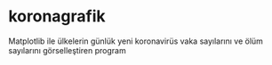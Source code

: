 # koronagrafik
Matplotlib ile ülkelerin günlük yeni koronavirüs vaka sayılarını ve ölüm sayılarını görselleştiren program
